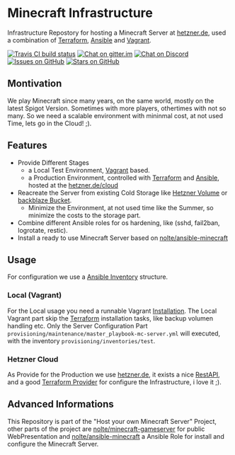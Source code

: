 # Minecraft Infrastructure

Infrastructure Repostory for hosting a Minecraft Server at [hetzner.de](https://hetzner.de/cloud), used a combination of [Terraform](https://www.terraform.io), [Ansible](https://ansible.com) and [Vagrant](https://www.vagrantup.com).

[![Travis CI build status](https://travis-ci.org/nolte/minecraft-infrastructure.svg?branch=master)](https://travis-ci.org/nolte/minecraft-infrastructure) [![Chat on gitter.im](https://badges.gitter.im/noltes-minecraft-server/Lobby.svg)](https://gitter.im/noltes-minecraft-server/Lobby?utm_source=badge&utm_medium=badge&utm_campaign=pr-badge&utm_content=badge) [![Chat on Discord](https://img.shields.io/discord/516299557412274209.svg)](https://discord.gg/tFZmkxW) [![Issues on GitHub](https://img.shields.io/github/issues/nolte/minecraft-infrastructure.svg)](https://github.com/nolte/minecraft-infrastructure/issues) [![Stars on GitHub](https://img.shields.io/github/stars/nolte/minecraft-infrastructure.svg?style=social&label=Star&maxAge=2592000)](https://github.com/nolte/minecraft-infrastructure/stargazers/)

## Montivation

We play Minecraft since many years, on the same world, mostly on the latest Spigot Version. Sometimes with more players, othertimes with not so many.
So we need a scalable environment with mininmal cost, at not used Time, lets go in the Cloud! ;).

## Features

* Provide Different Stages
  * a Local Test Environment, [Vagrant](https://www.vagrantup.com) based.
  * a Production Environment, controlled with [Terraform](https://www.terraform.io) and [Ansible](https://ansible.com), hosted at the [hetzner.de/cloud](https://hetzner.de/cloud)
* Reacreate the Server from existing Cold Storage like [Hetzner Volume](https://www.hetzner.com/cloud#features) or [backblaze Bucket](http://backblaze.com).
  * Minimize the Environment, at not used time like the Summer, so minimize the costs to the storage part.
* Combine different Ansible roles for os hardening, like (sshd, fail2ban, logrotate, restic).
* Install a ready to use Minecraft Server based on [nolte/ansible-minecraft](https://github.com/nolte/ansible-minecraft)

## Usage

For configuration we use a [Ansible Inventory](https://docs.ansible.com/ansible/latest/user_guide/intro_inventory.html) structure.

### Local (Vagrant)

For the Local usage you need a runnable Vagrant [Installation](https://www.vagrantup.com/docs/installation/).
The Local Vagrant part skip the [Terraform](https://www.terraform.io) installation tasks, like backup volumen handling etc. Only the Server Configuration Part ``provisioning/maintenance/master_playbook-mc-server.yml`` will executed, with the inventory ``provisioning/inventories/test``.

### Hetzner Cloud

As Provide for the Production we use [hetzner.de](https://hetzner.de/cloud), it exists a nice [RestAPI](https://docs.hetzner.cloud/), and a good [Terraform Provider](https://www.terraform.io/docs/providers/hcloud/index.html) for configure the Infrastructure, i love it ;).

## Advanced Informations

This Repository is part of the "Host your own Minecraft Server" Project, other parts of the project are [nolte/minecraft-gameserver](https://github.com/nolte/minecraft-gameserver) for public WebPresentation and [nolte/ansible-minecraft](https://github.com/nolte/ansible-minecraft) a Ansible Role for install and configure the Minecraft Server.
